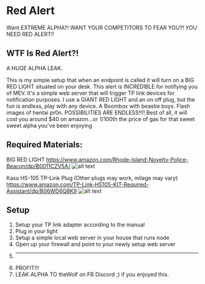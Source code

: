 # Red Alert

Want EXTREME ALPHA?! WANT YOUR COMPETITORS TO FEAR YOU?! YOU NEED RED ALERT!!

## WTF Is Red Alert?!

A HUGE ALPHA LEAK.

This is my simple setup that when an endpoint is called it will turn on a BIG RED LIGHT situated on your desk. This alert is INCREDIBLE for notifying you of MEV. It's a simple web server that will trigger TP link devices for notification purposes. I use a GIANT RED LIGHT and an on off plug, but the fun is endless, play with any device. A Boombox with beastie boys. Flash images of hentai pr0n. POSSIBILITIES ARE ENDLESS!!!! Best of all, it will cost you around $40 on amazon...or 1/100th the price of gas for that sweet sweet alpha you've been enjoying 

## Required Materials:

BIG RED LIGHT
https://www.amazon.com/Rhode-Island-Novelty-Police-Beacon/dp/B0011CZV5A/
![alt text](https://m.media-amazon.com/images/I/51jcl4m8+fL._AC_SL1000_.jpg)

Kasa HS-105 TP-Link Plug (Other plugs may work, milage may vary)
https://www.amazon.com/TP-Link-HS105-KIT-Required-Assistant/dp/B06WD6Q8K9
![alt text](https://m.media-amazon.com/images/I/81k651IYPWL._AC_SL1500_.jpg)


## Setup
1. Setup your TP link adapter according to the manual
2. Plug in your light
3. Setup a simple local web server in your house that runs node
4. Open up your firewall and point to your newly setup web server
5. _____
6. PROFIT!!!
7. LEAK ALPHA TO theWolf on FB Discord ;) if you enjoyed this.
